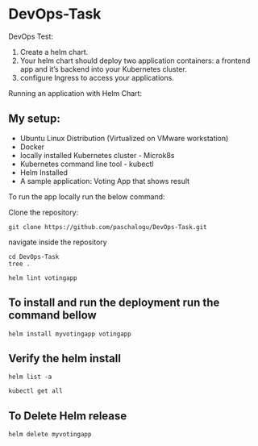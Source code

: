 # DevOps-Task

DevOps Test:
1. Create a helm chart.
2. Your helm chart should deploy two application containers: a frontend app and it’s backend into your Kubernetes cluster.
3. configure Ingress to access your applications.

Running an application with Helm Chart:

## My setup:
- Ubuntu Linux Distribution (Virtualized on VMware workstation)
- Docker 
- locally installed Kubernetes cluster - Microk8s
- Kubernetes command line tool - kubectl
- Helm Installed
- A sample application: Voting App that shows result

To run the app locally run the below command:

Clone the repository:
```
git clone https://github.com/paschalogu/DevOps-Task.git
```

navigate inside the repository 

```
cd DevOps-Task
tree .
```

```
helm lint votingapp
```

## To install and run the deployment run the command bellow

```
helm install myvotingapp votingapp
```

## Verify the helm install

```
helm list -a
```

```
kubectl get all
```

## To Delete Helm release

```
helm delete myvotingapp
````

